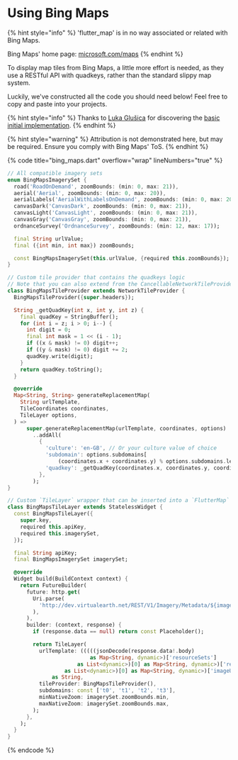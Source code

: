 # Using Bing Maps

{% hint style="info" %}
'flutter\_map' is in no way associated or related with Bing Maps.

Bing Maps' home page: [microsoft.com/maps](https://www.microsoft.com/maps/)
{% endhint %}

To display map tiles from Bing Maps, a little more effort is needed, as they use a RESTful API with quadkeys, rather than the standard slippy map system.

Luckily, we've constructed all the code you should need below! Feel free to copy and paste into your projects.

{% hint style="info" %}
Thanks to [Luka Glušica](https://github.com/luka-glusica) for discovering the [basic initial implementation](https://github.com/fleaflet/flutter\_map/issues/1197#issuecomment-1478763824).
{% endhint %}

{% hint style="warning" %}
Attribution is not demonstrated here, but may be required. Ensure you comply with Bing Maps' ToS.
{% endhint %}

{% code title="bing_maps.dart" overflow="wrap" lineNumbers="true" %}
```dart
// All compatible imagery sets
enum BingMapsImagerySet {
  road('RoadOnDemand', zoomBounds: (min: 0, max: 21)),
  aerial('Aerial', zoomBounds: (min: 0, max: 20)),
  aerialLabels('AerialWithLabelsOnDemand', zoomBounds: (min: 0, max: 20)),
  canvasDark('CanvasDark', zoomBounds: (min: 0, max: 21)),
  canvasLight('CanvasLight', zoomBounds: (min: 0, max: 21)),
  canvasGray('CanvasGray', zoomBounds: (min: 0, max: 21)),
  ordnanceSurvey('OrdnanceSurvey', zoomBounds: (min: 12, max: 17));

  final String urlValue;
  final ({int min, int max}) zoomBounds;

  const BingMapsImagerySet(this.urlValue, {required this.zoomBounds});
}

// Custom tile provider that contains the quadkeys logic
// Note that you can also extend from the CancellableNetworkTileProvider
class BingMapsTileProvider extends NetworkTileProvider {
  BingMapsTileProvider({super.headers});

  String _getQuadKey(int x, int y, int z) {
    final quadKey = StringBuffer();
    for (int i = z; i > 0; i--) {
      int digit = 0;
      final int mask = 1 << (i - 1);
      if ((x & mask) != 0) digit++;
      if ((y & mask) != 0) digit += 2;
      quadKey.write(digit);
    }
    return quadKey.toString();
  }

  @override
  Map<String, String> generateReplacementMap(
    String urlTemplate,
    TileCoordinates coordinates,
    TileLayer options,
  ) =>
      super.generateReplacementMap(urlTemplate, coordinates, options)
        ..addAll(
          {
            'culture': 'en-GB', // Or your culture value of choice
            'subdomain': options.subdomains[
                (coordinates.x + coordinates.y) % options.subdomains.length],
            'quadkey': _getQuadKey(coordinates.x, coordinates.y, coordinates.z),
          },
        );
}

// Custom `TileLayer` wrapper that can be inserted into a `FlutterMap`
class BingMapsTileLayer extends StatelessWidget {
  const BingMapsTileLayer({
    super.key,
    required this.apiKey,
    required this.imagerySet,
  });

  final String apiKey;
  final BingMapsImagerySet imagerySet;

  @override
  Widget build(BuildContext context) {
    return FutureBuilder(
      future: http.get(
        Uri.parse(
          'http://dev.virtualearth.net/REST/V1/Imagery/Metadata/${imagerySet.urlValue}?output=json&include=ImageryProviders&key=$apiKey',
        ),
      ),
      builder: (context, response) {
        if (response.data == null) return const Placeholder();

        return TileLayer(
          urlTemplate: (((((jsonDecode(response.data!.body)
                          as Map<String, dynamic>)['resourceSets']
                      as List<dynamic>)[0] as Map<String, dynamic>)['resources']
                  as List<dynamic>)[0] as Map<String, dynamic>)['imageUrl']
              as String,
          tileProvider: BingMapsTileProvider(),
          subdomains: const ['t0', 't1', 't2', 't3'],
          minNativeZoom: imagerySet.zoomBounds.min,
          maxNativeZoom: imagerySet.zoomBounds.max,
        );
      },
    );
  }
}
```
{% endcode %}
